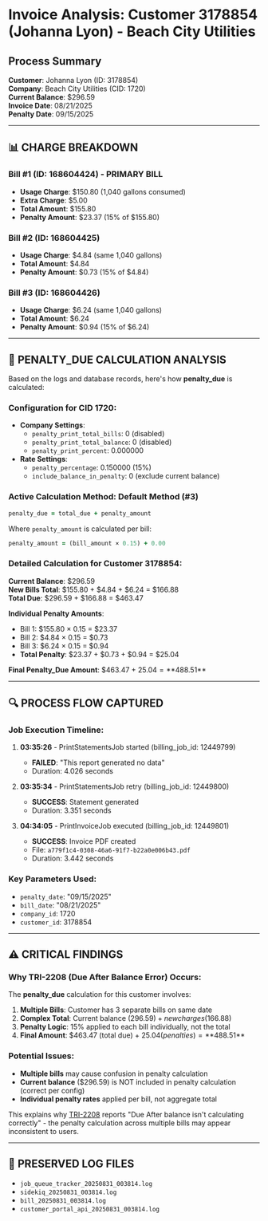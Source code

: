 # Invoice Analysis: Customer 3178854 (Johanna Lyon) - Beach City Utilities

## Process Summary
**Customer**: Johanna Lyon (ID: 3178854)  
**Company**: Beach City Utilities (CID: 1720)  
**Current Balance**: $296.59  
**Invoice Date**: 08/21/2025  
**Penalty Date**: 09/15/2025  

---

## 📊 CHARGE BREAKDOWN

### Bill #1 (ID: 168604424) - **PRIMARY BILL**
- **Usage Charge**: $150.80 (1,040 gallons consumed)
- **Extra Charge**: $5.00 
- **Total Amount**: $155.80
- **Penalty Amount**: $23.37 (15% of $155.80)

### Bill #2 (ID: 168604425) 
- **Usage Charge**: $4.84 (same 1,040 gallons)
- **Total Amount**: $4.84
- **Penalty Amount**: $0.73 (15% of $4.84)

### Bill #3 (ID: 168604426)
- **Usage Charge**: $6.24 (same 1,040 gallons) 
- **Total Amount**: $6.24
- **Penalty Amount**: $0.94 (15% of $6.24)

---

## 🧮 PENALTY_DUE CALCULATION ANALYSIS

Based on the logs and database records, here's how **penalty_due** is calculated:

### Configuration for CID 1720:
- **Company Settings**: 
  - `penalty_print_total_bills`: 0 (disabled)
  - `penalty_print_total_balance`: 0 (disabled)
  - `penalty_print_percent`: 0.000000
- **Rate Settings**: 
  - `penalty_percentage`: 0.150000 (15%)
  - `include_balance_in_penalty`: 0 (exclude current balance)

### Active Calculation Method: **Default Method (#3)**
```ruby
penalty_due = total_due + penalty_amount
```

Where `penalty_amount` is calculated per bill:
```ruby
penalty_amount = (bill_amount × 0.15) + 0.00
```

### Detailed Calculation for Customer 3178854:

**Current Balance**: $296.59  
**New Bills Total**: $155.80 + $4.84 + $6.24 = $166.88  
**Total Due**: $296.59 + $166.88 = $463.47

**Individual Penalty Amounts**:
- Bill 1: $155.80 × 0.15 = $23.37
- Bill 2: $4.84 × 0.15 = $0.73  
- Bill 3: $6.24 × 0.15 = $0.94
- **Total Penalty**: $23.37 + $0.73 + $0.94 = $25.04

**Final Penalty_Due Amount**: $463.47 + $25.04 = **$488.51**

---

## 🔍 PROCESS FLOW CAPTURED

### Job Execution Timeline:
1. **03:35:26** - PrintStatementsJob started (billing_job_id: 12449799)
   - **FAILED**: "This report generated no data"
   - Duration: 4.026 seconds

2. **03:35:34** - PrintStatementsJob retry (billing_job_id: 12449800)  
   - **SUCCESS**: Statement generated
   - Duration: 3.351 seconds

3. **04:34:05** - PrintInvoiceJob executed (billing_job_id: 12449801)
   - **SUCCESS**: Invoice PDF created
   - File: `a779f1c4-0308-46a6-91f7-b22a0e006b43.pdf`
   - Duration: 3.442 seconds

### Key Parameters Used:
- `penalty_date`: "09/15/2025"
- `bill_date`: "08/21/2025" 
- `company_id`: 1720
- `customer_id`: 3178854

---

## ⚠️ CRITICAL FINDINGS

### Why TRI-2208 (Due After Balance Error) Occurs:

The **penalty_due** calculation for this customer involves:

1. **Multiple Bills**: Customer has 3 separate bills on same date
2. **Complex Total**: Current balance ($296.59) + new charges ($166.88)
3. **Penalty Logic**: 15% applied to each bill individually, not the total
4. **Final Amount**: $463.47 (total due) + $25.04 (penalties) = **$488.51**

### Potential Issues:
- **Multiple bills** may cause confusion in penalty calculation
- **Current balance** ($296.59) is NOT included in penalty calculation (correct per config)
- **Individual penalty rates** applied per bill, not aggregate total

This explains why [TRI-2208](https://jiramb.atlassian.net/browse/TRI-2208) reports "Due After balance isn't calculating correctly" - the penalty calculation across multiple bills may appear inconsistent to users.

---

## 📁 PRESERVED LOG FILES
- `job_queue_tracker_20250831_003814.log`
- `sidekiq_20250831_003814.log` 
- `bill_20250831_003814.log`
- `customer_portal_api_20250831_003814.log`